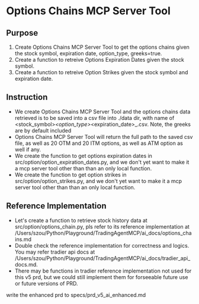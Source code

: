 # Options Chains MCP Server Tool

## Purpose

1. Create Options Chains MCP Server Tool to get the options chains given the stock symbol, expiration date, option_type, greeks=true.
2. Create a function to retreive Options Expiration Dates given the stock symbol.
3. Create a function to retreive Option Strikes given the stock symbol and expiration date.

## Instruction

- We create Options Chains MCP Server Tool and the options chains data retrieved is to be saved into a csv file into ./data dir, with name of <stock_symbol>_<option_type>_<expiration_date>_<timestamp>.csv. Note, the greeks are by default included
- Options Chains MCP Server Tool will return the full path to the saved csv file, as well as 20 OTM and 20 ITM options, as well as ATM option as well if any.
- We create the function to get options expiration dates in src/option/option_expiration_dates.py, and we don't yet want to make it a mcp server tool other than than an only local function.
- We create the function to get option strikes in src/option/option_strikes.py, and we don't yet want to make it a mcp server tool other than than an only local function.


## Reference Implementation

- Let's create a function to retrieve stock history data at src/option/options_chain.py, pls refer to its reference implementation at /Users/szou/Python/Playground/TradingAgentMCP/ai_docs/options_chains.md
- Double check the reference implementation for correctness and logics. You may refer tradier api docs at /Users/szou/Python/Playground/TradingAgentMCP/ai_docs/tradier_api_docs.md.
- There may be functions in tradier reference implementation not used for this v5 prd, but we could still implement them for forseeable future use or future versions of PRD.

write the enhanced prd to specs/prd_v5_ai_enhanced.md
